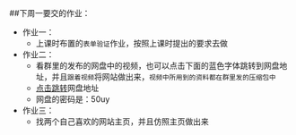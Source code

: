 ##下周一要交的作业：
* 作业一：
    + 上课时布置的`表单验证`作业，按照上课时提出的要求去做
* 作业二：
    + 看群里的发布的网盘中的视频，也可以点击下面的蓝色字体跳转到网盘地址，并且`跟着视频`将网站做出来，`视频中所用到的资料都在群里发的压缩包中`
    + [点击跳转](http://pan.baidu.com/s/1kVoVbhX)网盘地址
    + 网盘的密码是：50uy
* 作业三：
    + 找两个自己喜欢的网站主页，并且仿照主页做出来